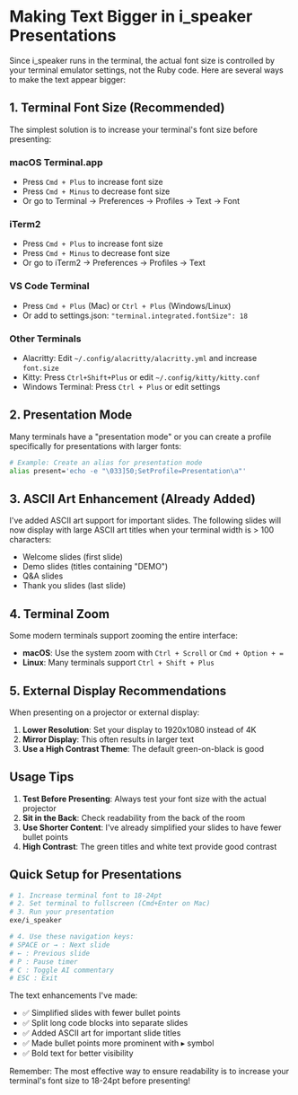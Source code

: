 # Making Text Bigger in i_speaker Presentations

Since i_speaker runs in the terminal, the actual font size is controlled by your terminal emulator settings, not the Ruby code. Here are several ways to make the text appear bigger:

## 1. Terminal Font Size (Recommended)

The simplest solution is to increase your terminal's font size before presenting:

### macOS Terminal.app
- Press `Cmd + Plus` to increase font size
- Press `Cmd + Minus` to decrease font size
- Or go to Terminal → Preferences → Profiles → Text → Font

### iTerm2
- Press `Cmd + Plus` to increase font size
- Press `Cmd + Minus` to decrease font size
- Or go to iTerm2 → Preferences → Profiles → Text

### VS Code Terminal
- Press `Cmd + Plus` (Mac) or `Ctrl + Plus` (Windows/Linux)
- Or add to settings.json: `"terminal.integrated.fontSize": 18`

### Other Terminals
- Alacritty: Edit `~/.config/alacritty/alacritty.yml` and increase `font.size`
- Kitty: Press `Ctrl+Shift+Plus` or edit `~/.config/kitty/kitty.conf`
- Windows Terminal: Press `Ctrl + Plus` or edit settings

## 2. Presentation Mode

Many terminals have a "presentation mode" or you can create a profile specifically for presentations with larger fonts:

```bash
# Example: Create an alias for presentation mode
alias present='echo -e "\033]50;SetProfile=Presentation\a"'
```

## 3. ASCII Art Enhancement (Already Added)

I've added ASCII art support for important slides. The following slides will now display with large ASCII art titles when your terminal width is > 100 characters:

- Welcome slides (first slide)
- Demo slides (titles containing "DEMO")
- Q&A slides
- Thank you slides (last slide)

## 4. Terminal Zoom

Some modern terminals support zooming the entire interface:

- **macOS**: Use the system zoom with `Ctrl + Scroll` or `Cmd + Option + =`
- **Linux**: Many terminals support `Ctrl + Shift + Plus`

## 5. External Display Recommendations

When presenting on a projector or external display:

1. **Lower Resolution**: Set your display to 1920x1080 instead of 4K
2. **Mirror Display**: This often results in larger text
3. **Use a High Contrast Theme**: The default green-on-black is good

## Usage Tips

1. **Test Before Presenting**: Always test your font size with the actual projector
2. **Sit in the Back**: Check readability from the back of the room
3. **Use Shorter Content**: I've already simplified your slides to have fewer bullet points
4. **High Contrast**: The green titles and white text provide good contrast

## Quick Setup for Presentations

```bash
# 1. Increase terminal font to 18-24pt
# 2. Set terminal to fullscreen (Cmd+Enter on Mac)
# 3. Run your presentation
exe/i_speaker

# 4. Use these navigation keys:
# SPACE or → : Next slide
# ← : Previous slide  
# P : Pause timer
# C : Toggle AI commentary
# ESC : Exit
```

The text enhancements I've made:
- ✅ Simplified slides with fewer bullet points
- ✅ Split long code blocks into separate slides
- ✅ Added ASCII art for important slide titles
- ✅ Made bullet points more prominent with ▸ symbol
- ✅ Bold text for better visibility

Remember: The most effective way to ensure readability is to increase your terminal's font size to 18-24pt before presenting!